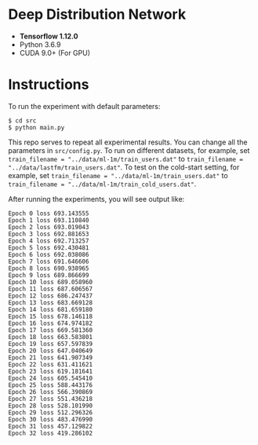 # Deep Distribution Network
* **Tensorflow 1.12.0**
* Python 3.6.9
* CUDA 9.0+ (For GPU)

# Instructions
To run the experiment with default parameters:
```
$ cd src
$ python main.py
```
This repo serves to repeat all experimental results. You can change all the parameters in `src/config.py`. To run on different datasets, for example, set `train_filename = "../data/ml-1m/train_users.dat"` to `train_filename = "../data/lastfm/train_users.dat"`. To test on the cold-start setting, for example, set `train_filename = "../data/ml-1m/train_users.dat"` to `train_filename = "../data/ml-1m/train_cold_users.dat"`. 

After running the experiments, you will see output like:
```
Epoch 0 loss 693.143555
Epoch 1 loss 693.110840
Epoch 2 loss 693.019043
Epoch 3 loss 692.881653
Epoch 4 loss 692.713257
Epoch 5 loss 692.430481
Epoch 6 loss 692.038086
Epoch 7 loss 691.646606
Epoch 8 loss 690.938965
Epoch 9 loss 689.866699
Epoch 10 loss 689.058960
Epoch 11 loss 687.606567
Epoch 12 loss 686.247437
Epoch 13 loss 683.669128
Epoch 14 loss 681.659180
Epoch 15 loss 678.146118
Epoch 16 loss 674.974182
Epoch 17 loss 669.581360
Epoch 18 loss 663.583801
Epoch 19 loss 657.597839
Epoch 20 loss 647.040649
Epoch 21 loss 641.907349
Epoch 22 loss 631.411621
Epoch 23 loss 619.181641
Epoch 24 loss 605.545410
Epoch 25 loss 588.443176
Epoch 26 loss 566.390869
Epoch 27 loss 551.436218
Epoch 28 loss 528.101990
Epoch 29 loss 512.296326
Epoch 30 loss 483.476990
Epoch 31 loss 457.129822
Epoch 32 loss 419.286102
```

